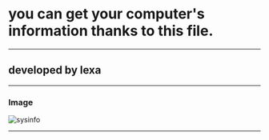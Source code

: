 # you can get your computer's information thanks to this file.

-------------------------------------------------------------------------------------------------------------------------------------------------------------------------

## developed by lexa

-------------------------------------------------------------------------------------------------------------------------------------------------------------------------

### Image

![sysinfo](https://user-images.githubusercontent.com/76516963/176016030-8b21e56c-984e-4044-86cf-c875263b0b53.png)

-------------------------------------------------------------------------------------------------------------------------------------------------------------------------
